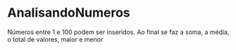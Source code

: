 # AnalisandoNumeros
 Números entre 1 e 100 podem ser inseridos. Ao final se faz a soma, a média, o total de valores, maior e menor
